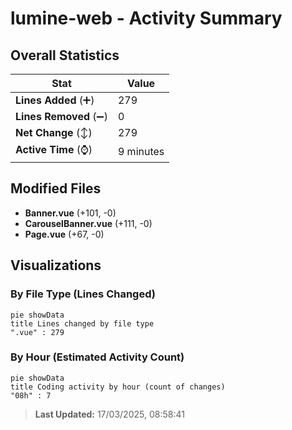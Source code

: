 # lumine-web - Activity Summary 

## Overall Statistics

| Stat                   | Value                                                             |
| ---------------------- | ----------------------------------------------------------------- |
| **Lines Added** (➕)   | 279                                          |
| **Lines Removed** (➖) | 0                                        |
| **Net Change** (↕)    | 279                |
| **Active Time** (⌚)   | 9 minutes |


## Modified Files
- **Banner.vue** (+101, -0)
- **CarouselBanner.vue** (+111, -0)
- **Page.vue** (+67, -0)

## Visualizations

### By File Type (Lines Changed)

```mermaid
pie showData
title Lines changed by file type
".vue" : 279
```

### By Hour (Estimated Activity Count)

```mermaid
pie showData
title Coding activity by hour (count of changes)
"08h" : 7
```


> **Last Updated:** 17/03/2025, 08:58:41